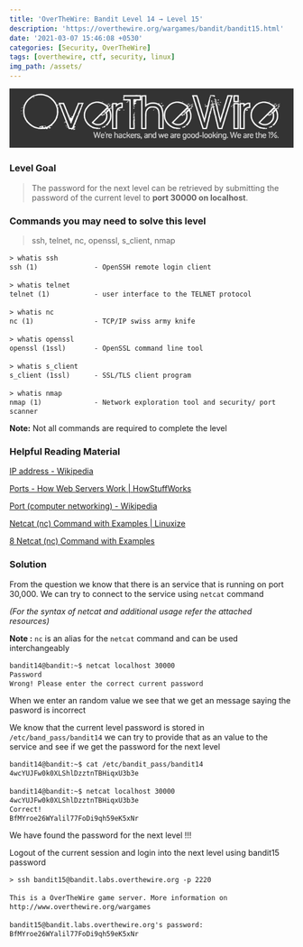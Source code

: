 ```yaml
---
title: 'OverTheWire: Bandit Level 14 → Level 15'
description: 'https://overthewire.org/wargames/bandit/bandit15.html'
date: '2021-03-07 15:46:08 +0530'
categories: [Security, OverTheWire]
tags: [overthewire, ctf, security, linux]
img_path: /assets/
---
```


![OverTheWire Banner](images/overthewire-banner.png)

### Level Goal

> The password for the next level can be retrieved by submitting the password of the current level to **port 30000 on localhost**.

### Commands you may need to solve this level

> ssh, telnet, nc, openssl, s_client, nmap

```
> whatis ssh  
ssh (1)              - OpenSSH remote login client  

> whatis telnet  
telnet (1)           - user interface to the TELNET protocol  

> whatis nc      
nc (1)               - TCP/IP swiss army knife  

> whatis openssl  
openssl (1ssl)       - OpenSSL command line tool  

> whatis s_client  
s_client (1ssl)      - SSL/TLS client program  

> whatis nmap      
nmap (1)             - Network exploration tool and security/ port scanner
```

**Note:** Not all commands are required to complete the level

### Helpful Reading Material

[IP address - Wikipedia](https://en.wikipedia.org/wiki/IP_address)

[Ports - How Web Servers Work \| HowStuffWorks](https://computer.howstuffworks.com/web-server8.htm)

[Port (computer networking) - Wikipedia](https://en.wikipedia.org/wiki/Port_%28computer_networking%29)

[Netcat (nc) Command with Examples \| Linuxize](https://linuxize.com/post/netcat-nc-command-with-examples/)

[8 Netcat (nc) Command with Examples](https://www.tecmint.com/netcat-nc-command-examples/)

### Solution

From the question we know that there is an service that is running on port 30,000. We can try to connect to the service using `netcat` command

_(For the syntax of netcat and additional usage refer the attached resources)_

**Note :** `nc` is an alias for the `netcat` command and can be used interchangeably

```
bandit14@bandit:~$ netcat localhost 30000  
Password  
Wrong! Please enter the correct current password
```

When we enter an random value we see that we get an message saying the pasword is incorrect

We know that the current level password is stored in `/etc/band_pass/bandit14` we can try to provide that as an value to the service and see if we get the password for the next level

```
bandit14@bandit:~$ cat /etc/bandit_pass/bandit14  
4wcYUJFw0k0XLShlDzztnTBHiqxU3b3e

bandit14@bandit:~$ netcat localhost 30000  
4wcYUJFw0k0XLShlDzztnTBHiqxU3b3e  
Correct!  
BfMYroe26WYalil77FoDi9qh59eK5xNr
```

We have found the password for the next level !!!

Logout of the current session and login into the next level using bandit15 password

```
> ssh bandit15@bandit.labs.overthewire.org -p 2220

This is a OverTheWire game server. More information on http://www.overthewire.org/wargames

bandit15@bandit.labs.overthewire.org's password: BfMYroe26WYalil77FoDi9qh59eK5xNr
```